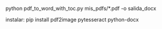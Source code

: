 python pdf_to_word_with_toc.py mis_pdfs/*.pdf -o salida_docx

instalar:
pip install pdf2image pytesseract python-docx

